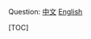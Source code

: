 
Question: 
[中文](https://leetcode-cn.com/problems/686)
[English](https://leetcode.com/problems/686)

[TOC]
